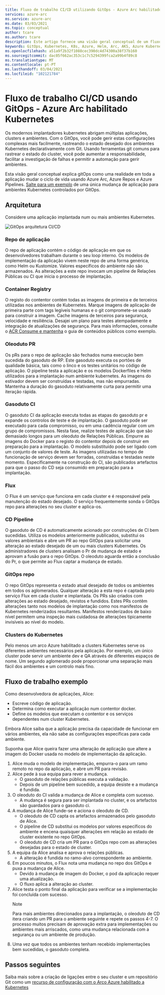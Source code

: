 ```yaml
---
title: Fluxo de trabalho CI/CD utilizando GitOps - Azure Arc habilitado Kubernetes
services: azure-arc
ms.service: azure-arc
ms.date: 03/03/2021
ms.topic: conceptual
author: tcare
ms.author: tcare
description: Este artigo fornece uma visão geral conceptual de um fluxo de trabalho CI/CD usando GitOps
keywords: GitOps, Kubernetes, K8s, Azure, Helm, Arc, AKS, Azure Kubernetes Service, contentores, CI, CD, Azure DevOps
ms.openlocfilehash: a51a9f2b32f1088cec390dc4d74300a38f37b160
ms.sourcegitcommit: dac05f662ac353c1c7c5294399fca2a99b4f89c8
ms.translationtype: MT
ms.contentlocale: pt-PT
ms.lasthandoff: 03/04/2021
ms.locfileid: "102121784"
---
```

# <a name="cicd-workflow-using-gitops---azure-arc-enabled-kubernetes"></a>Fluxo de trabalho CI/CD usando GitOps - Azure Arc habilitado Kubernetes

Os modernos implantadores kubernetes abrigam múltiplas aplicações, clusters e ambientes. Com o GitOps, você pode gerir estas configurações complexas mais facilmente, rastreando o estado desejado dos ambientes Kubernetes declarativamente com Git. Usando ferramentas git comuns para rastrear o estado do cluster, você pode aumentar a responsabilidade, facilitar a investigação de falhas e permitir a automação para gerir ambientes.

Esta visão geral conceptual explica gitOps como uma realidade em toda a aplicação mudar o ciclo de vida usando Azure Arc, Azure Repos e Azure Pipelines. [Salte para um exemplo](#example-workflow) de uma única mudança de aplicação para ambientes Kubernetes controlados por GitOps.

## <a name="architecture"></a>Arquitetura

Considere uma aplicação implantada num ou mais ambientes Kubernetes.

![GitOps arquitetura CI/CD](./media/gitops-arch.png)

### <a name="application-repo"></a>Repo de aplicação
O repo de aplicação contém o código de aplicação em que os desenvolvedores trabalham durante o seu loop interno. Os modelos de implementação da aplicação vivem neste repo de uma forma genérica, como Helm ou Kustomize. Valores específicos do ambiente não são armazenados. As alterações a este repo invocam um pipeline de Relações Públicas ou CI que inicia o processo de implantação.
### <a name="container-registry"></a>Container Registry
O registo do contentor contém todas as imagens de primeira e de terceiros utilizadas nos ambientes de Kubernetes. Marque imagens de aplicação de primeira parte com tags legíveis humanas e o git compromete-se usado para construir a imagem. Cache imagens de terceiros para segurança, velocidade e resiliência. Desajei um plano para testes atempadamente e integração de atualizações de segurança. Para mais informações, consulte o [ACR Consume e mantenha](https://docs.microsoft.com/azure/container-registry/tasks-consume-public-content) o guia de conteúdos públicos como exemplo.
### <a name="pr-pipeline"></a>Oleoduto PR
Os pRs para o repo de aplicação são fechados numa execução bem sucedida do gasoduto de RP. Este gasoduto executa os portões de qualidade básica, tais como o linco e os testes unitários no código de aplicação. O pipeline testa a aplicação e os modelos Dockerfiles e Helm utilizados para a implantação num ambiente kubernetes. As imagens do estivador devem ser construídas e testadas, mas não empurradas. Mantenha a duração do gasoduto relativamente curta para permitir uma iteração rápida.
### <a name="ci-pipeline"></a>Gasoduto CI
O gasoduto CI da aplicação executa todas as etapas do gasoduto pr e expande os controlos de teste e de implantação. O gasoduto pode ser executado para cada compromisso, ou em uma cadência regular com um grupo de compromissos. Nesta fase, realize testes de aplicação que são demasiado longos para um oleoduto de Relações Públicas. Empurre as imagens do Docker para o registo do contentor depois de construir em preparação para a implantação. O modelo substituído pode ser ligado com um conjunto de valores de teste. As imagens utilizadas no tempo de funcionação de serviço devem ser forradas, construídas e testadas neste momento. Especificamente na construção do CI, são publicados artefactos para que o passo do CD seja consumido em preparação para a implantação.
### <a name="flux"></a>Flux
O Flux é um serviço que funciona em cada cluster e é responsável pela manutenção do estado desejado. O serviço frequentemente sonda o GitOps repo para alterações no seu cluster e aplica-os.
### <a name="cd-pipeline"></a>CD Pipeline
O gasoduto de CD é automaticamente acionado por construções de CI bem sucedidas. Utiliza os modelos anteriormente publicados, substitui os valores ambientais e abre um PR ao repo GitOps para solicitar uma alteração ao estado desejado de um ou mais clusters Kubernetes. Os administradores de clusters analisam o Pr de mudança de estado e aprovam a fusão para o repo GitOps. O oleoduto aguarda então a conclusão do Pr, o que permite ao Flux captar a mudança de estado.
### <a name="gitops-repo"></a>GitOps repo
O repo GitOps representa o estado atual desejado de todos os ambientes em todos os aglomerados. Qualquer alteração a esta repo é captada pelo serviço Flux em cada cluster e implantada. Os PRs são criados com alterações ao estado desejado, revistos e fundidos. Estes PRs contêm alterações tanto nos modelos de implantação como nos manifestos de Kubernetes renderizados resultantes. Manifestos renderizados de baixo nível permitem uma inspeção mais cuidadosa de alterações tipicamente invisíveis ao nível do modelo.
### <a name="kubernetes-clusters"></a>Clusters do Kubernetes
Pelo menos um arco Azure habilitado a clusters Kubernetes serve os diferentes ambientes necessários pela aplicação. Por exemplo, um único cluster pode servir um ambiente dev e QA através de diferentes espaços de nome. Um segundo aglomerado pode proporcionar uma separação mais fácil dos ambientes e um controlo mais fino.
## <a name="example-workflow"></a>Fluxo de trabalho exemplo
Como desenvolvedora de aplicações, Alice:
* Escreve código de aplicação.
* Determina como executar a aplicação num contentor docker.
* Define os modelos que executam o contentor e os serviços dependentes num cluster Kubernetes.

Embora Alice saiba que a aplicação precisa da capacidade de funcionar em vários ambientes, ela não sabe as configurações específicas para cada ambiente.

Suponha que Alice queira fazer uma alteração de aplicação que altere a imagem do Docker usada no modelo de implementação da aplicação.

1. Alice muda o modelo de implementação, empurra-o para um ramo remoto no repo da aplicação, e abre um PR para revisão.
2. Alice pede à sua equipa para rever a mudança.
    * O gasoduto de relações públicas executa a validação.
    * Depois de um pipeline bem sucedido, a equipa desiste e a mudança é fundida.
3. O oleoduto do CI valida a mudança de Alice e completa com sucesso.
    * A mudança é segura para ser implantada no cluster, e os artefactos são guardados para o gasoduto ci.
4. A mudança de Alice funde-se e aciona o oleoduto de CD.
    * O oleoduto de CD capta os artefactos armazenados pelo gasoduto de Alice.
    * O pipeline de CD substitui os modelos por valores específicos do ambiente e encena quaisquer alterações em relação ao estado de cluster existente no repo GitOps.
    * O oleoduto de CD cria um PR para o GitOps repo com as alterações desejadas para o estado de cluster.
5. A equipa da Alice analisa e aprova o relações públicas.
    * A alteração é fundida no ramo-alvo correspondente ao ambiente.
6. Em poucos minutos, o Flux nota uma mudança no repo dos GitOps e puxa a mudança de Alice.
    * Devido à mudança de imagem do Docker, o pod da aplicação requer uma atualização.
    * O fluxo aplica a alteração ao cluster.
7. Alice testa o ponto final da aplicação para verificar se a implementação foi concluída com sucesso.
   > [!NOTE]
   > Para mais ambientes direcionados para a implantação, o oleoduto de CD itera criando um PR para o ambiente seguinte e repete os passos 4-7. O processo muitos precisam de aprovação extra para implementações ou ambientes mais arriscados, como uma mudança relacionada com a segurança ou um ambiente de produção.
8.  Uma vez que todos os ambientes tenham recebido implementações bem sucedidas, o gasoduto completa.

## <a name="next-steps"></a>Passos seguintes
Saiba mais sobre a criação de ligações entre o seu cluster e um repositório Git como um [recurso de configuração com o Arco Azure habilitado a Kubernetes](./conceptual-configurations.md)
